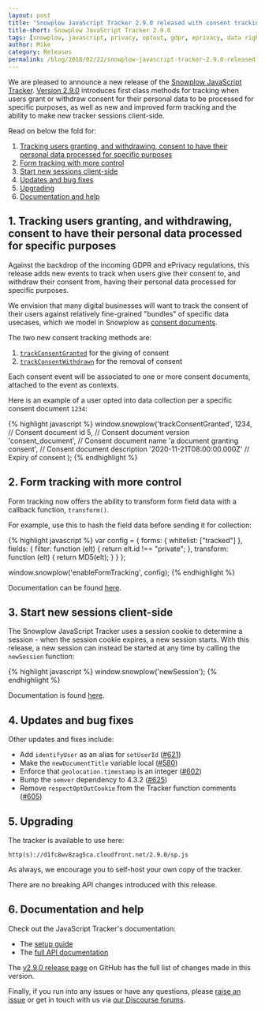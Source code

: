 ```yaml
---
layout: post
title: "Snowplow JavaScript Tracker 2.9.0 released with consent tracking"
title-short: Snowplow JavaScript Tracker 2.9.0
tags: [snowplow, javascript, privacy, optout, gdpr, eprivacy, data rights]
author: Mike
category: Releases
permalink: /blog/2018/02/22/snowplow-javascript-tracker-2.9.0-released-with-consent-tracking/
---
```


We are pleased to announce a new release of the [Snowplow JavaScript Tracker][js-tracker]. [Version 2.9.0][2.9.0-tag] introduces first class methods for tracking when users grant or withdraw consent for their personal data to be processed for specific purposes, as well as new and improved form tracking and the ability to make new tracker sessions client-side.

Read on below the fold for:

1. [Tracking users granting, and withdrawing, consent to have their personal data processed for specific purposes](#data-rights)
2. [Form tracking with more control](#opt-out)
3. [Start new sessions client-side](#passwords)
4. [Updates and bug fixes](#updates)
5. [Upgrading](#upgrade)
6. [Documentation and help](#doc)

<!--more-->

<h2 id="data-rights">1. Tracking users granting, and withdrawing, consent to have their personal data processed for specific purposes</h2>

Against the backdrop of the incoming GDPR and ePrivacy regulations, this release adds new events to track when users give their consent to, and withdraw their consent from, having their personal data processed for specific purposes.

We envision that many digital businesses will want to track the consent of their users against relatively fine-grained "bundles" of specific data usecases, which we model in Snowplow as [consent documents][cds].

The two new consent tracking methods are:

1. [`trackConsentGranted`][tcg] for the giving of consent
2. [`trackConsentWithdrawn`][tcw] for the removal of consent

Each consent event will be associated to one or more consent documents, attached to the event as contexts.

Here is an example of a user opted into data collection per a specific consent document `1234`:

{% highlight javascript %}
window.snowplow('trackConsentGranted',
  1234,                          // Consent document id
  5,                             // Consent document version
  'consent_document',            // Consent document name
  'a document granting consent', // Consent document description
  '2020-11-21T08:00:00.000Z'     // Expiry of consent
);
{% endhighlight %}

<h2 id="opt-out">2. Form tracking with more control</h2>

Form tracking now offers the ability to transform form field data with a callback function, `transform()`.

For example, use this to hash the field data before sending it for collection:

{% highlight javascript %}
var config = {
  forms: {
    whitelist: ["tracked"]
  },
  fields: {
    filter: function (elt) {
      return elt.id !== "private";
    },
    transform: function (elt) {
      return MD5(elt);
    }
  }
};

window.snowplow('enableFormTracking', config);
{% endhighlight %}

Documentation can be found [here][transforms].

<h2 id="passwords">3. Start new sessions client-side</h2>

The Snowplow JavaScript Tracker uses a session cookie to determine a session - when the session cookie expires, a new session starts. With this release, a new session can instead be started at any time by calling the `newSession` function:

{% highlight javascript %}
window.snowplow('newSession');
{% endhighlight %}

Documentation is found [here][new-session].

<h2 id="updates">4. Updates and bug fixes</h2>

Other updates and fixes include:

* Add `identifyUser` as an alias for `setUserId` ([#621][621])
* Make the `newDocumentTitle` variable local ([#580][580])
* Enforce that `geolocation.timestamp` is an integer ([#602][602])
* Bump the `semver` dependency to 4.3.2 ([#625][625])
* Remove `respectOptOutCookie` from the Tracker function comments ([#605][605])

<h2 id="upgrade">5. Upgrading</h2>

The tracker is available to use here:

```
http(s)://d1fc8wv8zag5ca.cloudfront.net/2.9.0/sp.js
```

As always, we encourage you to self-host your own copy of the tracker.

There are no breaking API changes introduced with this release.

<h2 id="doc">6. Documentation and help</h2>

Check out the JavaScript Tracker's documentation:

* The [setup guide][setup]
* The [full API documentation][docs]

The [v2.9.0 release page][2.9.0-tag] on GitHub has the full list of changes made
in this version.

Finally, if you run into any issues or have any questions, please
[raise an issue][issues] or get in touch with us via [our Discourse forums][forums].

[js-tracker]: https://github.com/snowplow/snowplow-javascript-tracker
[2.9.0-tag]: https://github.com/snowplow/snowplow-javascript-tracker/releases/tag/2.9.0
[setup]: https://github.com/snowplow/snowplow/wiki/Javascript-tracker-setup
[issues]: https://github.com/snowplow/snowplow-javascript-tracker/issues
[forums]: https://discourse.snowplowanalytics.com/
[docs]: https://github.com/snowplow/snowplow/wiki/1-General-parameters-for-the-Javascript-tracker

[cds]: https://github.com/snowplow/snowplow/wiki/2-Specific-event-tracking-with-the-Javascript-tracker#consent-documents
[tcg]: https://github.com/snowplow/snowplow/wiki/2-Specific-event-tracking-with-the-Javascript-tracker#trackConsentGranted
[tcw]: https://github.com/snowplow/snowplow/wiki/2-Specific-event-tracking-with-the-Javascript-tracker#trackConsentWithdrawn

[new-session]: https://github.com/snowplow/snowplow/wiki/1-General-parameters-for-the-Javascript-tracker#state
[transforms]: https://github.com/snowplow/snowplow/wiki/2-Specific-event-tracking-with-the-Javascript-tracker#custom-form-tracking

[580]: https://github.com/snowplow/snowplow-javascript-tracker/issues/580
[602]: https://github.com/snowplow/snowplow-javascript-tracker/issues/602
[605]: https://github.com/snowplow/snowplow-javascript-tracker/issues/605
[621]: https://github.com/snowplow/snowplow-javascript-tracker/issues/621
[625]: https://github.com/snowplow/snowplow-javascript-tracker/issues/625
